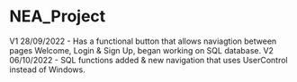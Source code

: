 # NEA_Project

V1 28/09/2022 - Has a functional button that allows naviagtion between pages Welcome, Login & Sign Up, began working on SQL database. 
V2 06/10/2022 - SQL functions added & new navigation that uses UserControl instead of Windows. 
